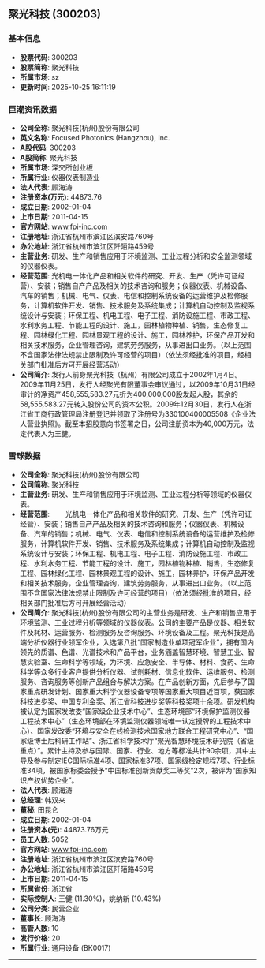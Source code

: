 ## 聚光科技 (300203)

### 基本信息

- **股票代码**: 300203
- **股票简称**: 聚光科技
- **所属市场**: sz
- **更新时间**: 2025-10-25 16:11:19

### 巨潮资讯数据

- **公司全称**: 聚光科技(杭州)股份有限公司
- **英文名称**: Focused Photonics (Hangzhou), Inc.
- **A股代码**: 300203
- **A股简称**: 聚光科技
- **所属市场**: 深交所创业板
- **所属行业**: 仪器仪表制造业
- **法人代表**: 顾海涛
- **注册资本(万元)**: 44873.76
- **成立日期**: 2002-01-04
- **上市日期**: 2011-04-15
- **官方网站**: www.fpi-inc.com
- **注册地址**: 浙江省杭州市滨江区滨安路760号
- **办公地址**: 浙江省杭州市滨江区阡陌路459号
- **主营业务**: 研发、生产和销售应用于环境监测、工业过程分析和安全监测领域的仪器仪表。
- **经营范围**: 光机电一体化产品和相关软件的研究、开发、生产（凭许可证经营）、安装；销售自产产品及相关的技术咨询和服务；仪器仪表、机械设备、汽车的销售；机械、电气、仪表、电信和控制系统设备的运营维护及检修服务，计算机软件开发、销售、技术服务及系统集成；计算机自动控制及监视系统设计与安装；环保工程、机电工程、电子工程、消防设施工程、市政工程、水利水务工程、节能工程的设计、施工，园林植物种植、销售，生态修复工程、园林绿化工程、园林景观工程的设计、施工，园林养护，环保产品开发和相关技术服务，企业管理咨询，建筑劳务服务，从事进出口业务。（以上范围不含国家法律法规禁止限制及许可经营的项目）（依法须经批准的项目，经相关部门批准后方可开展经营活动）
- **公司简介**: 发行人前身聚光科技（杭州）有限公司成立于2002年1月4日。2009年11月25日，发行人经聚光有限董事会审议通过，以2009年10月31日经审计的净资产458,555,583.27元折为400,000,000股发起人股，其余的58,555,583.27元转入股份公司的资本公积。2009年12月30日，发行人在浙江省工商行政管理局注册登记并领取了注册号为330100400005508《企业法人营业执照》。截至本招股意向书签署之日，公司注册资本为40,000万元，法定代表人为王健。

### 雪球数据

- **公司全称**: 聚光科技(杭州)股份有限公司
- **公司简称**: 聚光科技
- **主营业务**: 研发、生产和销售应用于环境监测、工业过程分析等领域的仪器仪表。
- **经营范围**: 　　光机电一体化产品和相关软件的研究、开发、生产（凭许可证经营）、安装；销售自产产品及相关的技术咨询和服务；仪器仪表、机械设备、汽车的销售；机械、电气、仪表、电信和控制系统设备的运营维护及检修服务，计算机软件开发、销售、技术服务及系统集成；计算机自动控制及监视系统设计与安装；环保工程、机电工程、电子工程、消防设施工程、市政工程、水利水务工程、节能工程的设计、施工，园林植物种植、销售，生态修复工程、园林绿化工程、园林景观工程的设计、施工，园林养护，环保产品开发和相关技术服务，企业管理咨询，建筑劳务服务，从事进出口业务。（以上范围不含国家法律法规禁止限制及许可经营的项目）（依法须经批准的项目，经相关部门批准后方可开展经营活动）
- **公司简介**: 聚光科技(杭州)股份有限公司的主营业务是研发、生产和销售应用于环境监测、工业过程分析等领域的仪器仪表。公司的主要产品是仪器、相关软件及耗材、运营服务、检测服务及咨询服务、环境设备及工程。聚光科技是高端分析仪器行业领军企业，入选第八批“国家制造业单项冠军企业”，拥有国内领先的质谱、色谱、光谱技术和产品平台，业务涵盖智慧环境、智慧工业、智慧实验室、生命科学等领域，为环境、应急安全、半导体、材料、食药、生命科学等众多行业客户提供分析仪器、试剂耗材、信息化软件、运维服务、检测服务、咨询服务等创新产品组合与解决方案。在产品创新方面，先后参与了国家重点研发计划、国家重大科学仪器设备专项等国家重大项目近百项，获国家科技进步奖、中国专利金奖、浙江省科技进步奖等科技奖项十余项。研发机构被认定为国家发改委“国家级企业技术中心”、生态环境部“环境保护监测仪器工程技术中心”（生态环境部在环境监测仪器领域唯一认定授牌的工程技术中心）、国家发改委“环境与安全在线检测技术国家地方联合工程研究中心”、“国家级博士后科研工作站”、浙江省科学技术厅“聚光智慧环境技术研究院（省级重点）”。累计主持及参与国际、国家、行业、地方等标准共计90余项，其中主导及参与制定IEC国际标准4项、国家标准37项、国家级检定规程7项、行业标准34项，被国家标委会授予“中国标准创新贡献奖二等奖”2次，被评为“国家知识产权优势企业”。
- **法人代表**: 顾海涛
- **总经理**: 韩双来
- **董秘**: 田昆仑
- **成立日期**: 2002-01-04
- **注册资本(元)**: 44873.76万元
- **员工人数**: 5052
- **官方网站**: www.fpi-inc.com
- **注册地址**: 浙江省杭州市滨江区滨安路760号
- **办公地址**: 浙江省杭州市滨江区阡陌路459号
- **上市日期**: 2011-04-15
- **所属省份**: 浙江省
- **实际控制人**: 王健 (11.30%)，姚纳新 (10.43%)
- **公司分类**: 民营企业
- **董事长**: 顾海涛
- **高管人数**: 10
- **发行价格**: 20
- **所属行业**: 通用设备 (BK0017)

---